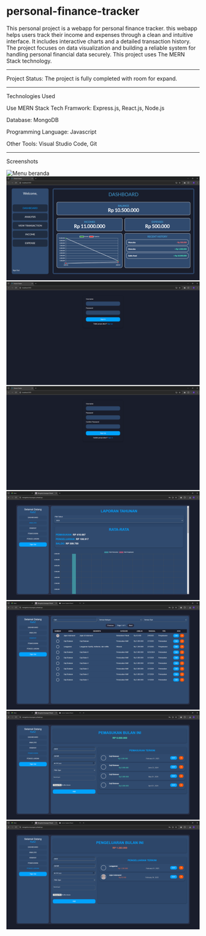 # personal-finance-tracker

This personal project is a webapp for personal finance tracker. this webapp helps users track their income and expenses through a clean and intuitive interface. It includes interactive charts and a detailed transaction history. The project focuses on data visualization and building a reliable system for handling personal financial data securely. This project uses The MERN Stack technology.

---------------

Project Status: The project is fully completed with room for expand.

----------------

Technologies Used

Use MERN Stack Tech
Framwork: Express.js, React.js, Node.js

Database: MongoDB

Programming Language: Javascript

Other Tools: Visual Studio Code, Git

------------

Screenshots

![Menu beranda](Screenshot/beranda.png)
![Menu dasbor](Screenshot/dasbor.png)
![Menu login](Screenshot/login.png)
![Menu registrasi](Screenshot/registrasi.png)
![Menu analisis](Screenshot/analisis.png)
![Menu riwayat](Screenshot/riwayat.png)
![Menu pemasukan](Screenshot/pemasukan.png)
![Menu pengeluaran](Screenshot/pengeluaran.png)
